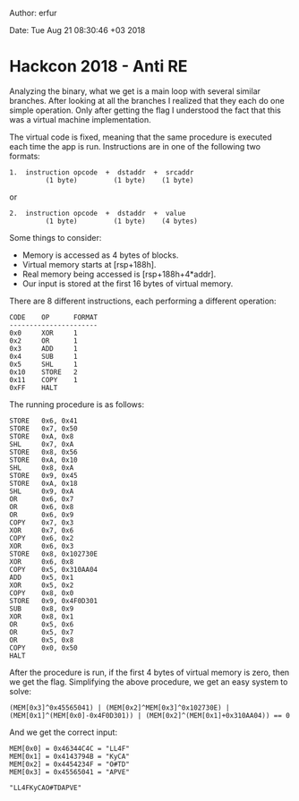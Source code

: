 Author: erfur

Date: Tue Aug 21 08:30:46 +03 2018

# Hackcon 2018 - Anti RE

Analyzing the binary, what we get is a main loop with several similar 
branches. After looking at all the branches I realized that they each do 
one simple operation. Only after getting the flag I understood the fact 
that this was a virtual machine implementation.


The virtual code is fixed, meaning that the same procedure is executed 
each time the app is run. Instructions are in one of the following two 
formats:

```
1.	instruction opcode  +  dstaddr  +  srcaddr
	     (1 byte)         (1 byte)	  (1 byte)
```

or

```
2.	instruction opcode  +  dstaddr  +  value
	     (1 byte)         (1 byte)    (4 bytes)
```

Some things to consider:
- Memory is accessed as 4 bytes of blocks.
- Virtual memory starts at [rsp+188h].
- Real memory being accessed is [rsp+188h+4*addr].
- Our input is stored at the first 16 bytes of virtual memory.

There are 8 different instructions, each performing a different
operation:

```
CODE	OP		FORMAT
----------------------
0x0 	XOR		1
0x2 	OR		1
0x3 	ADD		1
0x4 	SUB		1
0x5 	SHL		1
0x10 	STORE	2
0x11 	COPY	1
0xFF	HALT
```

The running procedure is as follows:
```
STORE	0x6, 0x41
STORE	0x7, 0x50
STORE	0xA, 0x8
SHL		0x7, 0xA
STORE	0x8, 0x56
STORE	0xA, 0x10
SHL		0x8, 0xA
STORE	0x9, 0x45
STORE	0xA, 0x18
SHL		0x9, 0xA
OR		0x6, 0x7
OR		0x6, 0x8
OR		0x6, 0x9
COPY	0x7, 0x3
XOR		0x7, 0x6
COPY	0x6, 0x2
XOR		0x6, 0x3
STORE	0x8, 0x102730E
XOR		0x6, 0x8
COPY	0x5, 0x310AA04
ADD		0x5, 0x1
XOR		0x5, 0x2
COPY	0x8, 0x0
STORE	0x9, 0x4F0D301
SUB		0x8, 0x9
XOR		0x8, 0x1
OR		0x5, 0x6
OR		0x5, 0x7
OR		0x5, 0x8
COPY	0x0, 0x50
HALT
```

After the procedure is run, if the first 4 bytes of virtual memory is 
zero, then we get the flag. Simplifying the above procedure, we get an 
easy system to solve:

```
(MEM[0x3]^0x45565041) | (MEM[0x2]^MEM[0x3]^0x102730E) | 
(MEM[0x1]^(MEM[0x0]-0x4F0D301)) | (MEM[0x2]^(MEM[0x1]+0x310AA04)) == 0
```

And we get the correct input:
```
MEM[0x0] = 0x46344C4C = "LL4F"
MEM[0x1] = 0x4143794B = "KyCA"
MEM[0x2] = 0x4454234F = "O#TD"
MEM[0x3] = 0x45565041 = "APVE"

"LL4FKyCAO#TDAPVE"
```
